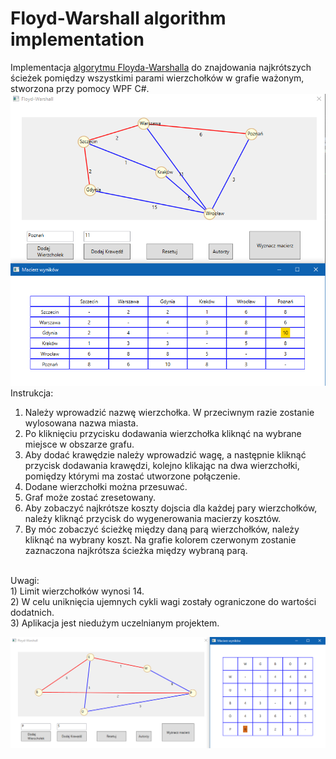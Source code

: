 # Floyd-Warshall algorithm implementation

Implementacja [algorytmu Floyda-Warshalla](https://pl.wikipedia.org/wiki/Algorytm_Floyda-Warshalla) do znajdowania najkrótszych ścieżek pomiędzy wszystkimi parami wierzchołków w grafie ważonym, stworzona przy pomocy WPF C#.
<br>
![Picture](https://github.com/michaelspace/graphproject/blob/master/pic.png)
<br>
Instrukcja:<br>
1) Należy wprowadzić nazwę wierzchołka. W przeciwnym razie zostanie wylosowana nazwa miasta.<br>
2) Po kliknięciu przycisku dodawania wierzchołka kliknąć na wybrane miejsce w obszarze grafu.<br>
3) Aby dodać krawędzie należy wprowadzić wagę, a następnie kliknąć przycisk dodawania krawędzi, kolejno klikając na dwa wierzchołki, pomiędzy którymi ma zostać utworzone połączenie.<br>
4) Dodane wierzchołki można przesuwać.<br>
5) Graf może zostać zresetowany.<br>
6) Aby zobaczyć najkrótsze koszty dojscia dla każdej pary wierzchołków, należy kliknąć przycisk do wygenerowania macierzy kosztów.<br>
7) By móc zobaczyć ścieżkę między daną parą wierzchołków, należy kliknąć na wybrany koszt. Na grafie kolorem czerwonym zostanie zaznaczona najkrótsza ścieżka między wybraną parą.

<br>
Uwagi:<br>
1) Limit wierzchołków wynosi 14.<br>
2) W celu uniknięcia ujemnych cykli wagi zostały ograniczone do wartości dodatnich.<br>
3) Aplikacja jest niedużym uczelnianym projektem.<br>

![Picture](https://github.com/michaelspace/graphproject/blob/master/pic2.png)

